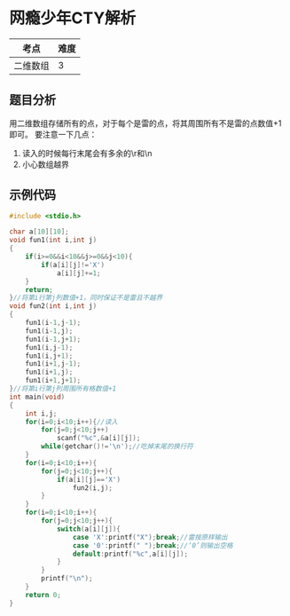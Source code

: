 # 网瘾少年CTY解析
|考点|难度|
|---|---|
|二维数组|3|
## 题目分析
用二维数组存储所有的点，对于每个是雷的点，将其周围所有不是雷的点数值+1即可。
要注意一下几点：

1. 读入的时候每行末尾会有多余的\r和\n
2. 小心数组越界
## 示例代码
~~~c
#include <stdio.h>

char a[10][10];
void fun1(int i,int j)
{
	if(i>=0&&i<10&&j>=0&&j<10){
		if(a[i][j]!='X')
			a[i][j]+=1;
	}
	return;
}//将第i行第j列数值+1，同时保证不是雷且不越界
void fun2(int i,int j)
{
	fun1(i-1,j-1);
	fun1(i-1,j);
	fun1(i-1,j+1);
	fun1(i,j-1);
	fun1(i,j+1);
	fun1(i+1,j-1);
	fun1(i+1,j);
	fun1(i+1,j+1);
}//将第i行第j列周围所有格数值+1
int main(void)
{
	int i,j;
	for(i=0;i<10;i++){//读入
		for(j=0;j<10;j++)
			scanf("%c",&a[i][j]);
		while(getchar()!='\n');//吃掉末尾的换行符
	}
	for(i=0;i<10;i++){
		for(j=0;j<10;j++){
			if(a[i][j]=='X')
				fun2(i,j);
		}
	}
	for(i=0;i<10;i++){
		for(j=0;j<10;j++){
			switch(a[i][j]){
				case 'X':printf("X");break;//雷按原样输出
				case '0':printf(" ");break;//‘0’则输出空格
				default:printf("%c",a[i][j]);
			}
		}
		printf("\n");
	}
	return 0;
}

~~~